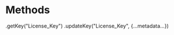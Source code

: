 # Methods
<MetaClient>.getKey("License_Key")
<MetaClient>.updateKey("License_Key", {...metadata...})
